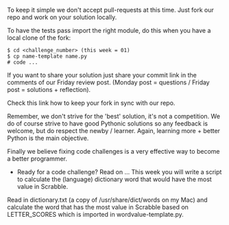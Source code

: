 To keep it simple we don't accept pull-requests at this time. Just fork our repo and work on your solution locally.

To have the tests pass import the right module, do this when you have a local clone of the fork:
```
$ cd <challenge_number> (this week = 01)
$ cp name-template name.py
# code ...
```
If you want to share your solution just share your commit link in the comments of our Friday review post. 
(Monday post = questions / Friday post = solutions + reflection).

Check this link how to keep your fork in sync with our repo.

Remember, we don't strive for the 'best' solution, it's not a competition. We do of course strive to have 
good Pythonic solutions so any feedback is welcome, but do respect the newby / learner. 
Again, learning more + better Python is the main objective.

Finally we believe fixing code challenges is a very effective way to become a better programmer.

* Ready for a code challenge? Read on ...
This week you will write a script to calculate the (language) dictionary word that would have the most value 
in Scrabble.

Read in dictionary.txt (a copy of /usr/share/dict/words on my Mac) and calculate the word that has the 
most value in Scrabble based on LETTER_SCORES which is imported in wordvalue-template.py.